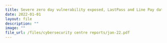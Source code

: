```yaml
---
title: Severe zero day vulnerability exposed, LastPass and Line Pay data compromised
date: 2022-01-01
layout: file
description: ""
image: ""
file_url: /files/cybersecurity centre reports/jan-22.pdf
---
```

